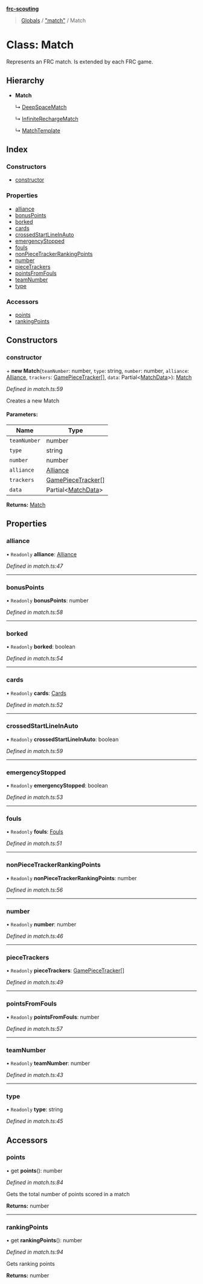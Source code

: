 **[frc-scouting](../README.md)**

> [Globals](../globals.md) / ["match"](../modules/_match_.md) / Match

# Class: Match

Represents an FRC match. Is extended by each FRC game.

## Hierarchy

* **Match**

  ↳ [DeepSpaceMatch](_games_deep_space_.deepspacematch.md)

  ↳ [InfiniteRechargeMatch](_games_infinite_recharge_.infiniterechargematch.md)

  ↳ [MatchTemplate](_storage_json_.matchtemplate.md)

## Index

### Constructors

* [constructor](_match_.match.md#constructor)

### Properties

* [alliance](_match_.match.md#alliance)
* [bonusPoints](_match_.match.md#bonuspoints)
* [borked](_match_.match.md#borked)
* [cards](_match_.match.md#cards)
* [crossedStartLineInAuto](_match_.match.md#crossedstartlineinauto)
* [emergencyStopped](_match_.match.md#emergencystopped)
* [fouls](_match_.match.md#fouls)
* [nonPieceTrackerRankingPoints](_match_.match.md#nonpiecetrackerrankingpoints)
* [number](_match_.match.md#number)
* [pieceTrackers](_match_.match.md#piecetrackers)
* [pointsFromFouls](_match_.match.md#pointsfromfouls)
* [teamNumber](_match_.match.md#teamnumber)
* [type](_match_.match.md#type)

### Accessors

* [points](_match_.match.md#points)
* [rankingPoints](_match_.match.md#rankingpoints)

## Constructors

### constructor

\+ **new Match**(`teamNumber`: number, `type`: string, `number`: number, `alliance`: [Alliance](../modules/_match_.md#alliance), `trackers`: [GamePieceTracker](_match_.gamepiecetracker.md)[], `data`: Partial\<[MatchData](../interfaces/_match_.matchdata.md)>): [Match](_match_.match.md)

*Defined in match.ts:59*

Creates a new Match

#### Parameters:

Name | Type |
------ | ------ |
`teamNumber` | number |
`type` | string |
`number` | number |
`alliance` | [Alliance](../modules/_match_.md#alliance) |
`trackers` | [GamePieceTracker](_match_.gamepiecetracker.md)[] |
`data` | Partial\<[MatchData](../interfaces/_match_.matchdata.md)> |

**Returns:** [Match](_match_.match.md)

## Properties

### alliance

• `Readonly` **alliance**: [Alliance](../modules/_match_.md#alliance)

*Defined in match.ts:47*

___

### bonusPoints

• `Readonly` **bonusPoints**: number

*Defined in match.ts:58*

___

### borked

• `Readonly` **borked**: boolean

*Defined in match.ts:54*

___

### cards

• `Readonly` **cards**: [Cards](../interfaces/_match_.cards.md)

*Defined in match.ts:52*

___

### crossedStartLineInAuto

• `Readonly` **crossedStartLineInAuto**: boolean

*Defined in match.ts:59*

___

### emergencyStopped

• `Readonly` **emergencyStopped**: boolean

*Defined in match.ts:53*

___

### fouls

• `Readonly` **fouls**: [Fouls](../interfaces/_match_.fouls.md)

*Defined in match.ts:51*

___

### nonPieceTrackerRankingPoints

• `Readonly` **nonPieceTrackerRankingPoints**: number

*Defined in match.ts:56*

___

### number

• `Readonly` **number**: number

*Defined in match.ts:46*

___

### pieceTrackers

• `Readonly` **pieceTrackers**: [GamePieceTracker](_match_.gamepiecetracker.md)[]

*Defined in match.ts:49*

___

### pointsFromFouls

• `Readonly` **pointsFromFouls**: number

*Defined in match.ts:57*

___

### teamNumber

• `Readonly` **teamNumber**: number

*Defined in match.ts:43*

___

### type

• `Readonly` **type**: string

*Defined in match.ts:45*

## Accessors

### points

• get **points**(): number

*Defined in match.ts:84*

Gets the total number of points scored in a match

**Returns:** number

___

### rankingPoints

• get **rankingPoints**(): number

*Defined in match.ts:94*

Gets ranking points

**Returns:** number

